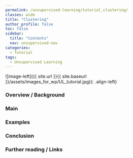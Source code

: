 ```yaml
---
permalink: /unsupervised-learning/tutorial_clustering/
classes: wide
title: "Clustering"
author_profile: false
toc: false
sidebar:
  title: "Contents"
  nav: unsupervised-nav
categories:
  - Tutorial
tags:
  - Unsupervised Learning
---
```



![image-left]({{ site.url }}{{ site.baseurl }}/assets/images_for_wp/UL_tutorial.jpg){: .align-left}


<h3>Overview / Background</h3>

<h3>Main</h3>

<h3>Examples</h3>

<h3>Conclusion</h3>

<h3>Further reading / Links</h3>
